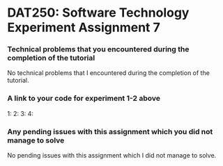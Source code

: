 # DAT250: Software Technology Experiment Assignment 7

### Technical problems that you encountered during the completion of the tutorial
No technical problems that I encountered during the completion of the tutorial.

### A link to your code for experiment 1-2 above
1:
2: 
3:
4:

### Any pending issues with this assignment which you did not manage to solve
No pending issues with this assignment which I did not manage to solve.
